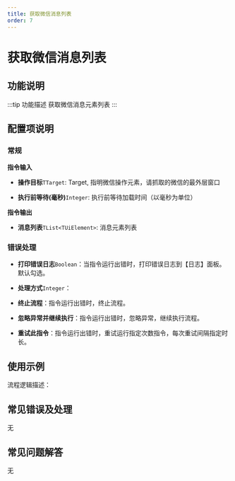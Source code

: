 ```yaml
---
title: 获取微信消息列表
order: 7
---
```


# 获取微信消息列表

## 功能说明

:::tip 功能描述
获取微信消息元素列表
:::

## 配置项说明

### 常规

**指令输入**

- **操作目标**`TTarget`: Target, 指明微信操作元素，请抓取的微信的最外层窗口

- **执行前等待(毫秒)**`Integer`: 执行前等待加载时间（以毫秒为单位）


**指令输出**

- **消息列表**`TList<TUiElement>`: 消息元素列表

### 错误处理

- **打印错误日志**`Boolean`：当指令运行出错时，打印错误日志到【日志】面板。默认勾选。

- **处理方式**`Integer`：

 - **终止流程**：指令运行出错时，终止流程。

 - **忽略异常并继续执行**：指令运行出错时，忽略异常，继续执行流程。

 - **重试此指令**：指令运行出错时，重试运行指定次数指令，每次重试间隔指定时长。

## 使用示例

流程逻辑描述：

## 常见错误及处理

无

## 常见问题解答

无
